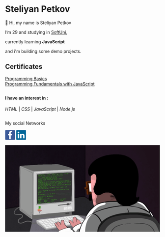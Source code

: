 # Steliyan Petkov

👋 Hi, my name is Steliyan Petkov


I’m 29 and studying in [SoftUni](https://softuni.bg/users/profile/show?username=stsp93),

currently learning **JavaScript**

and i'm building some demo projects.

## Certificates
[Programming Basics](https://softuni.bg/certificates/details/125679/a558f112)  
[Programming Fundamentals with JavaScript](https://softuni.bg/certificates/details/139026/8246e17a)
##

#### I have an interest in :
   _HTML_ | _CSS_ | _JavaScript_ | _Node.js_
 ##  
 My social Networks   
 
 [<img style="width {10px}" src="https://github.com/stsp93/stsp93/blob/main/img/facebook-logo-2428.png">](https://www.facebook.com/profile.php?id=1561391415)
 [<img src="https://github.com/stsp93/stsp93/blob/main/img/linkedin-logo-2430.png">](https://www.linkedin.com/in/steliyan-petkov-39b587247/)
   
![Animation of guy coding](https://github.com/stsp93/stsp93/blob/main/img/MvMxQ1a.gif)


<!---
stsp93/stsp93 is a ✨ special ✨ repository because its `README.md` (this file) appears on your GitHub profile.
You can click the Preview link to take a look at your changes.
--->
